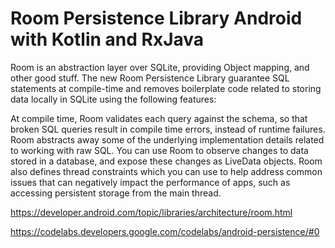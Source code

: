# Room Persistence Library Android with Kotlin and RxJava
 Room is an abstraction layer over SQLite, providing Object mapping, and other good stuff.
 The new Room Persistence Library guarantee SQL statements at compile-time and removes boilerplate code related to storing data locally in SQLite using the following features:

At compile time, Room validates each query against the schema, so that broken SQL queries result in compile time errors, instead of runtime failures.
Room abstracts away some of the underlying implementation details related to working with raw SQL.
You can use Room to observe changes to data stored in a database, and expose these changes as LiveData objects.
Room also defines thread constraints which you can use to help address common issues that can negatively impact the performance of apps, such as accessing persistent storage from the main thread.


https://developer.android.com/topic/libraries/architecture/room.html

https://codelabs.developers.google.com/codelabs/android-persistence/#0



